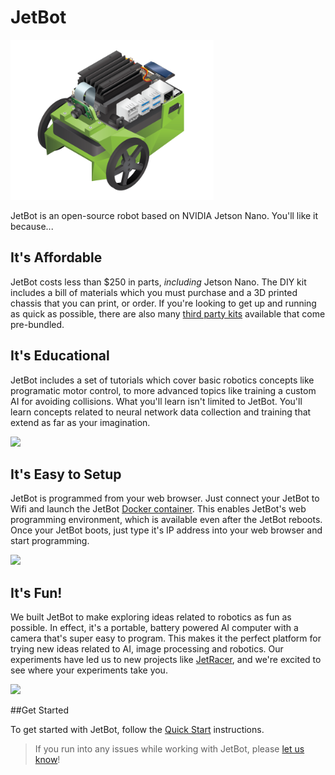 # JetBot

<!--[<img src="https://img.shields.io/discord/553852754058280961.svg">](https://discord.gg/Ady6NtF) -->


<img src="platform/images/jetson-jetbot-illustration_800x630.png" style="height:256px">

JetBot is an open-source robot based on NVIDIA Jetson Nano.  You'll like
it because...

## It's Affordable

JetBot costs less than $250 in parts, *including* Jetson Nano. The DIY kit includes a bill of materials
which you must purchase and a 3D printed chassis that you can print, or order.  If you're looking to get
up and running as quick as possible, there are also many [third party kits](platform/third_party) available
that come pre-bundled.

## It's Educational

JetBot includes a set of tutorials which cover basic robotics concepts like programatic motor control, to more advanced topics like training a custom AI for avoiding collisions.  What you'll learn isn't limited to JetBot.  You'll learn concepts related to neural network data collection and training that extend as far as your imagination.

<img src="https://nvidia.box.com/shared/static/w88yo1c4bbzya2jxu11ncakt8kvqskpv.gif" style="height:256px">

## It's Easy to Setup

JetBot is programmed from your web browser.  Just connect your JetBot to Wifi and launch the JetBot [Docker container](docker/README.md).  This enables JetBot's web programming environment, which is available even after the JetBot reboots.  Once your JetBot boots, just type it's IP address into your web browser and start programming.  

<img src="https://nvidia.box.com/shared/static/4kpi7p75z7evukuda83ymnyh2vwyjw5w.gif" style="height:256px">

## It's Fun!

We built JetBot to make exploring ideas related to robotics as fun as possible.  In effect, it's a portable, battery powered
AI computer with a camera that's super easy to program.  This makes it the perfect platform for trying new ideas
related to AI, image processing and robotics.  Our experiments have led us to new projects like [JetRacer](https://github.com/NVIDIA-AI-IOT/jetracer), 
and we're excited to see where your experiments take you.

<img src="https://nvidia.box.com/shared/static/rq3a3dkfaqw8zrjxd67csil83hllpuc7.gif" style="height:256px">

##Get Started

To get started with JetBot, follow the [Quick Start](platform/README.md) instructions.

> If you run into any issues while working with JetBot, please [let us know](https://github.com/NVIDIA-AI-IOT/jetbot/issues)!